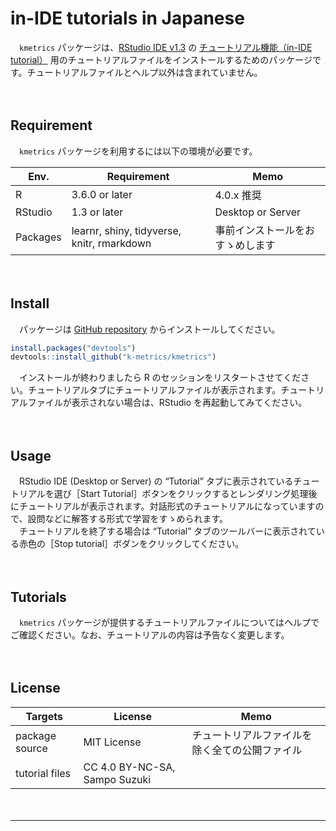 in-IDE tutorials in Japanese
================

　`kmetrics` パッケージは、[RStudio IDE
v1.3](https://blog.rstudio.com/2020/05/27/rstudio-1-3-release/) の
[チュートリアル機能（in-IDE
tutorial）](https://blog.rstudio.com/2020/02/25/rstudio-1-3-integrated-tutorials/)
用のチュートリアルファイルをインストールするためのパッケージです。チュートリアルファイルとヘルプ以外は含まれていません。

　

## Requirement

　`kmetrics` パッケージを利用するには以下の環境が必要です。

| Env.     | Requirement                                | Memo              |
| -------- | ------------------------------------------ | ----------------- |
| R        | 3.6.0 or later                             | 4.0.x 推奨          |
| RStudio  | 1.3 or later                               | Desktop or Server |
| Packages | learnr, shiny, tidyverse, knitr, rmarkdown | 事前インストールをおすゝめします  |

　

## Install

　パッケージは [GitHub repository](https://github.com/k-metrics/kmetrics)
からインストールしてください。

``` r
install.packages("devtools")
devtools::install_github("k-metrics/kmetrics")
```

　インストールが終わりましたら R
のセッションをリスタートさせてください。チュートリアルタブにチュートリアルファイルが表示されます。チュートリアルファイルが表示されない場合は、RStudio
を再起動してみてください。

　

## Usage

　RStudio IDE (Desktop or Server) の “Tutorial” タブに表示されているチュートリアルを選び［Start
Tutorial］ボタンをクリックするとレンダリング処理後にチュートリアルが表示されます。対話形式のチュートリアルになっていますので、設問などに解答する形式で学習をすゝめられます。  
　チュートリアルを終了する場合は “Tutorial” タブのツールバーに表示されている赤色の［Stop
tutorial］ボダンをクリックしてください。

　

## Tutorials

　`kmetrics`
パッケージが提供するチュートリアルファイルについてはヘルプでご確認ください。なお、チュートリアルの内容は予告なく変更します。

　

## License

| Targets        | License                       | Memo                    |
| -------------- | ----------------------------- | ----------------------- |
| package source | MIT License                   | チュートリアルファイルを除く全ての公開ファイル |
| tutorial files | CC 4.0 BY-NC-SA, Sampo Suzuki |                         |

　

-----
